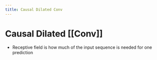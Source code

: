 ```yaml
---
title: Causal Dilated Conv
---
```


# Causal Dilated [[Conv]]
- Receptive field is how much of the input sequence is needed for one prediction
















